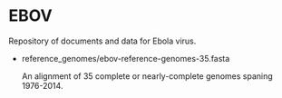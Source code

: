 # EBOV
Repository of documents and data for Ebola virus.

- reference_genomes/ebov-reference-genomes-35.fasta
  
  An alignment of 35 complete or nearly-complete genomes spaning 1976-2014. 
